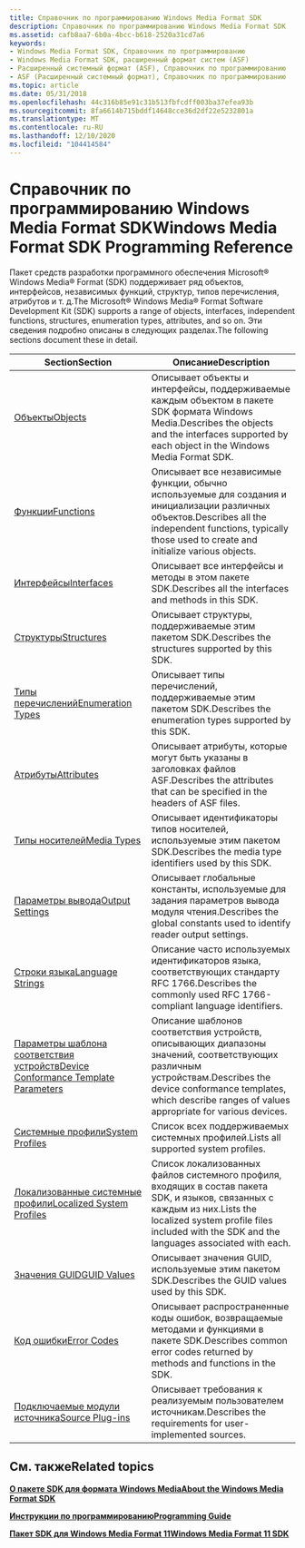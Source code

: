 ```yaml
---
title: Справочник по программированию Windows Media Format SDK
description: Справочник по программированию Windows Media Format SDK
ms.assetid: cafb8aa7-6b0a-4bcc-b618-2520a31cd7a6
keywords:
- Windows Media Format SDK, Справочник по программированию
- Windows Media Format SDK, расширенный формат систем (ASF)
- Расширенный системный формат (ASF), Справочник по программированию
- ASF (Расширенный системный формат), Справочник по программированию
ms.topic: article
ms.date: 05/31/2018
ms.openlocfilehash: 44c316b85e91c31b513fbfcdff003ba37efea93b
ms.sourcegitcommit: 8fa6614b715bddf14648cce36d2df22e5232801a
ms.translationtype: MT
ms.contentlocale: ru-RU
ms.lasthandoff: 12/10/2020
ms.locfileid: "104414584"
---
```

# <a name="windows-media-format-sdk-programming-reference"></a><span data-ttu-id="ef435-107">Справочник по программированию Windows Media Format SDK</span><span class="sxs-lookup"><span data-stu-id="ef435-107">Windows Media Format SDK Programming Reference</span></span>

<span data-ttu-id="ef435-108">Пакет средств разработки программного обеспечения Microsoft® Windows Media® Format (SDK) поддерживает ряд объектов, интерфейсов, независимых функций, структур, типов перечисления, атрибутов и т. д.</span><span class="sxs-lookup"><span data-stu-id="ef435-108">The Microsoft® Windows Media® Format Software Development Kit (SDK) supports a range of objects, interfaces, independent functions, structures, enumeration types, attributes, and so on.</span></span> <span data-ttu-id="ef435-109">Эти сведения подробно описаны в следующих разделах.</span><span class="sxs-lookup"><span data-stu-id="ef435-109">The following sections document these in detail.</span></span>



| <span data-ttu-id="ef435-110">Section</span><span class="sxs-lookup"><span data-stu-id="ef435-110">Section</span></span>                                                                              | <span data-ttu-id="ef435-111">Описание</span><span class="sxs-lookup"><span data-stu-id="ef435-111">Description</span></span>                                                                                                  |
|--------------------------------------------------------------------------------------|--------------------------------------------------------------------------------------------------------------|
| [<span data-ttu-id="ef435-112">Объекты</span><span class="sxs-lookup"><span data-stu-id="ef435-112">Objects</span></span>](objects.md)                                                               | <span data-ttu-id="ef435-113">Описывает объекты и интерфейсы, поддерживаемые каждым объектом в пакете SDK формата Windows Media.</span><span class="sxs-lookup"><span data-stu-id="ef435-113">Describes the objects and the interfaces supported by each object in the Windows Media Format SDK.</span></span>           |
| [<span data-ttu-id="ef435-114">Функции</span><span class="sxs-lookup"><span data-stu-id="ef435-114">Functions</span></span>](functions.md)                                                           | <span data-ttu-id="ef435-115">Описывает все независимые функции, обычно используемые для создания и инициализации различных объектов.</span><span class="sxs-lookup"><span data-stu-id="ef435-115">Describes all the independent functions, typically those used to create and initialize various objects.</span></span>      |
| [<span data-ttu-id="ef435-116">Интерфейсы</span><span class="sxs-lookup"><span data-stu-id="ef435-116">Interfaces</span></span>](interfaces.md)                                                         | <span data-ttu-id="ef435-117">Описывает все интерфейсы и методы в этом пакете SDK.</span><span class="sxs-lookup"><span data-stu-id="ef435-117">Describes all the interfaces and methods in this SDK.</span></span>                                                        |
| [<span data-ttu-id="ef435-118">Структуры</span><span class="sxs-lookup"><span data-stu-id="ef435-118">Structures</span></span>](structures.md)                                                         | <span data-ttu-id="ef435-119">Описывает структуры, поддерживаемые этим пакетом SDK.</span><span class="sxs-lookup"><span data-stu-id="ef435-119">Describes the structures supported by this SDK.</span></span>                                                              |
| [<span data-ttu-id="ef435-120">Типы перечислений</span><span class="sxs-lookup"><span data-stu-id="ef435-120">Enumeration Types</span></span>](enumeration-types.md)                                           | <span data-ttu-id="ef435-121">Описывает типы перечислений, поддерживаемые этим пакетом SDK.</span><span class="sxs-lookup"><span data-stu-id="ef435-121">Describes the enumeration types supported by this SDK.</span></span>                                                       |
| [<span data-ttu-id="ef435-122">Атрибуты</span><span class="sxs-lookup"><span data-stu-id="ef435-122">Attributes</span></span>](attributes.md)                                                         | <span data-ttu-id="ef435-123">Описывает атрибуты, которые могут быть указаны в заголовках файлов ASF.</span><span class="sxs-lookup"><span data-stu-id="ef435-123">Describes the attributes that can be specified in the headers of ASF files.</span></span>                                  |
| [<span data-ttu-id="ef435-124">Типы носителей</span><span class="sxs-lookup"><span data-stu-id="ef435-124">Media Types</span></span>](media-types.md)                                                       | <span data-ttu-id="ef435-125">Описывает идентификаторы типов носителей, используемые этим пакетом SDK.</span><span class="sxs-lookup"><span data-stu-id="ef435-125">Describes the media type identifiers used by this SDK.</span></span>                                                       |
| [<span data-ttu-id="ef435-126">Параметры вывода</span><span class="sxs-lookup"><span data-stu-id="ef435-126">Output Settings</span></span>](output-settings.md)                                               | <span data-ttu-id="ef435-127">Описывает глобальные константы, используемые для задания параметров вывода модуля чтения.</span><span class="sxs-lookup"><span data-stu-id="ef435-127">Describes the global constants used to identify reader output settings.</span></span>                                      |
| [<span data-ttu-id="ef435-128">Строки языка</span><span class="sxs-lookup"><span data-stu-id="ef435-128">Language Strings</span></span>](language-strings.md)                                             | <span data-ttu-id="ef435-129">Описание часто используемых идентификаторов языка, соответствующих стандарту RFC 1766.</span><span class="sxs-lookup"><span data-stu-id="ef435-129">Describes the commonly used RFC 1766-compliant language identifiers.</span></span>                                         |
| [<span data-ttu-id="ef435-130">Параметры шаблона соответствия устройств</span><span class="sxs-lookup"><span data-stu-id="ef435-130">Device Conformance Template Parameters</span></span>](device-conformance-template-parameters.md) | <span data-ttu-id="ef435-131">Описание шаблонов соответствия устройств, описывающих диапазоны значений, соответствующих различным устройствам.</span><span class="sxs-lookup"><span data-stu-id="ef435-131">Describes the device conformance templates, which describe ranges of values appropriate for various devices.</span></span> |
| [<span data-ttu-id="ef435-132">Системные профили</span><span class="sxs-lookup"><span data-stu-id="ef435-132">System Profiles</span></span>](system-profiles.md)                                               | <span data-ttu-id="ef435-133">Список всех поддерживаемых системных профилей.</span><span class="sxs-lookup"><span data-stu-id="ef435-133">Lists all supported system profiles.</span></span>                                                                         |
| [<span data-ttu-id="ef435-134">Локализованные системные профили</span><span class="sxs-lookup"><span data-stu-id="ef435-134">Localized System Profiles</span></span>](localized-system-profiles.md)                           | <span data-ttu-id="ef435-135">Список локализованных файлов системного профиля, входящих в состав пакета SDK, и языков, связанных с каждым из них.</span><span class="sxs-lookup"><span data-stu-id="ef435-135">Lists the localized system profile files included with the SDK and the languages associated with each.</span></span>       |
| [<span data-ttu-id="ef435-136">Значения GUID</span><span class="sxs-lookup"><span data-stu-id="ef435-136">GUID Values</span></span>](guid-values.md)                                                       | <span data-ttu-id="ef435-137">Описывает значения GUID, используемые этим пакетом SDK.</span><span class="sxs-lookup"><span data-stu-id="ef435-137">Describes the GUID values used by this SDK.</span></span>                                                                  |
| [<span data-ttu-id="ef435-138">Код ошибки</span><span class="sxs-lookup"><span data-stu-id="ef435-138">Error Codes</span></span>](error-codes.md)                                                       | <span data-ttu-id="ef435-139">Описывает распространенные коды ошибок, возвращаемые методами и функциями в пакете SDK.</span><span class="sxs-lookup"><span data-stu-id="ef435-139">Describes common error codes returned by methods and functions in the SDK.</span></span>                                   |
| [<span data-ttu-id="ef435-140">Подключаемые модули источника</span><span class="sxs-lookup"><span data-stu-id="ef435-140">Source Plug-ins</span></span>](source-plug-ins.md)                                               | <span data-ttu-id="ef435-141">Описывает требования к реализуемым пользователем источникам.</span><span class="sxs-lookup"><span data-stu-id="ef435-141">Describes the requirements for user-implemented sources.</span></span>                                                     |



 

## <a name="related-topics"></a><span data-ttu-id="ef435-142">См. также</span><span class="sxs-lookup"><span data-stu-id="ef435-142">Related topics</span></span>

<dl> <dt>

[<span data-ttu-id="ef435-143">**О пакете SDK для формата Windows Media**</span><span class="sxs-lookup"><span data-stu-id="ef435-143">**About the Windows Media Format SDK**</span></span>](about-the-windows-media-format-sdk.md)
</dt> <dt>

[<span data-ttu-id="ef435-144">**Инструкции по программированию**</span><span class="sxs-lookup"><span data-stu-id="ef435-144">**Programming Guide**</span></span>](programming-guide.md)
</dt> <dt>

[<span data-ttu-id="ef435-145">**Пакет SDK для Windows Media Format 11**</span><span class="sxs-lookup"><span data-stu-id="ef435-145">**Windows Media Format 11 SDK**</span></span>](windows-media-format-11-sdk.md)
</dt> </dl>

 

 




